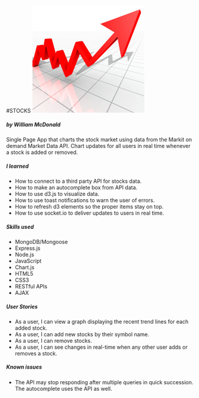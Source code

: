 #STOCKS
![alt stocks](https://github.com/ginoskotheon/stockapp/blob/master/public/assets/stocks.png)
##### by William McDonald

Single Page App that charts the stock market using data from the Markit on demand Market Data API. Chart updates for all users in real time whenever a stock is added or removed.

##### I learned

 - How to connect to a third party API for stocks data.
 - How to make an autocomplete box from API data.
 - How to use d3.js to visualize data.
 - How to use toast notifications to warn the user of errors.
 - How to refresh d3 elements so the proper items stay on top.
 - How to use socket.io to deliver updates to users in real time.

##### Skills used
 - MongoDB/Mongoose
 - Express.js
 - Node.js
 - JavaScript
 - Chart.js
 - HTML5
 - CSS3
 - RESTful APIs
 - AJAX

##### User Stories
 - As a user, I can view a graph displaying the recent trend lines for each added stock.
 - As a user, I can add new stocks by their symbol name.
 - As a user, I can remove stocks.
 - As a user, I can see changes in real-time when any other user adds or removes a stock.

##### Known issues
 - The API may stop responding after multiple queries in quick succession. The autocomplete uses the API as well.
